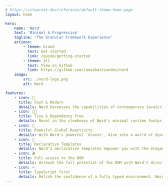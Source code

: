 ```yaml
---
# https://vitepress.dev/reference/default-theme-home-page
layout: home

hero:
    name: 'Nørd'
    text: 'Minimal & Progressive'
    tagline: 'The Granular Framework Experience'
    actions:
        - theme: brand
          text: Get started
          link: /guide/getting-started
        - theme: alt
          text: View on Github
          link: https://github.com/iamsebastiandev/nord
    image:
        src: ./nord-logo.png
        alt: Nørd

features:
    - icon: 🚀
      title: Fast & Modern
      details: Nørd harnesses the capabilities of contemporary JavaScript APIs, supercharging your applications with unmatched speed and modern flair.
    - icon: 💪🏾
      title: Tiny & Dependency Free
      details: Revel in the sleekness of Nørd's minimal runtime footprint. Nørd is a bastion of reliability, free from external dependencies, ensuring seamless performance.
    - icon: 🧩
      title: Powerful Global Reactivity
      details: With Nørd's powerful 'Grains', dive into a world of dynamic and efficient reactivity, making your applications responsive and intuitive.
    - icon: 📜
      title: Declarative Templates
      details: Nørd's declarative templates empower you with the elegance of tagged templates, enabling you to craft real HTML templates with simplicity and precision.
    - icon: 🎬
      title: Full access to the DOM
      details: Unleash the full potential of the DOM with Nørd's directives. Experience a declarative approach that's high-performing and simple, giving you complete control.
    - icon: ⌨️
      title: TypeScript first
      details: Relish the confidence of a fully typed environment. Nørd's commitment to TypeScript means robust, error-free coding. We promise a type-safe journey.
---
```


<!-- @format -->
